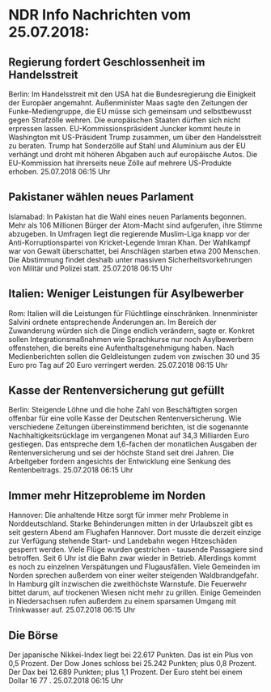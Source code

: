 # NDR Info Nachrichten vom 25.07.2018:


## Regierung fordert Geschlossenheit im Handelsstreit
Berlin: Im Handelsstreit mit den USA hat die Bundesregierung die Einigkeit der Europäer angemahnt. Außenminister Maas sagte den Zeitungen der Funke-Mediengruppe, die EU müsse sich gemeinsam und selbstbewusst gegen Strafzölle wehren. Die europäischen Staaten dürften sich nicht erpressen lassen. EU-Kommissionspräsident Juncker kommt heute in Washington mit US-Präsident Trump zusammen, um über den Handelsstreit zu beraten. Trump hat Sonderzölle auf Stahl und Aluminium aus der EU verhängt und droht mit höheren Abgaben auch auf europäische Autos. Die EU-Kommission hat ihrerseits neue Zölle auf mehrere US-Produkte erhoben. 25.07.2018 06:15 Uhr 

## Pakistaner wählen neues Parlament
Islamabad:	In Pakistan hat die Wahl eines neuen Parlaments begonnen. Mehr als 106 Millionen Bürger der Atom-Macht sind aufgerufen, ihre Stimme abzugeben. In Umfragen liegt die regierende Muslim-Liga knapp vor der Anti-Korruptionspartei von Kricket-Legende Imran Khan. Der Wahlkampf war von Gewalt überschattet, bei Anschlägen starben etwa 200 Menschen. Die Abstimmung findet deshalb unter massiven Sicherheitsvorkehrungen von Militär und Polizei statt. 25.07.2018 06:15 Uhr 

## Italien: Weniger Leistungen für Asylbewerber
Rom:	Italien will die Leistungen für Flüchtlinge einschränken. Innenminister Salvini ordnete entsprechende Änderungen an. Im Bereich der Zuwanderung würden sich die Dinge endlich verändern, sagte er. Konkret sollen Integrationsmaßnahmen wie Sprachkurse nur noch Asylbewerbern offenstehen, die bereits eine Aufenthaltsgenehmigung haben. Nach Medienberichten sollen die Geldleistungen zudem von zwischen 30 und 35 Euro pro Tag auf 20 Euro verringert werden. 25.07.2018 06:15 Uhr 

## Kasse der Rentenversicherung gut gefüllt
Berlin:	Steigende Löhne und die hohe Zahl von Beschäftigten sorgen offenbar für eine volle Kasse der Deutschen Rentenversicherung. Wie verschiedene Zeitungen übereinstimmend berichten, ist die sogenannte Nachhaltigkeitsrücklage im vergangenen Monat auf 34,3 Milliarden Euro gestiegen. Das entspreche dem 1,6-fachen der monatlichen Ausgaben der Rentenversicherung und sei der höchste Stand seit drei Jahren. Die Arbeitgeber fordern angesichts der Entwicklung eine Senkung des Rentenbeitrags. 25.07.2018 06:15 Uhr 

## Immer mehr Hitzeprobleme im Norden
Hannover:	Die anhaltende Hitze sorgt für immer mehr Probleme in Norddeutschland. Starke Behinderungen mitten in der Urlaubszeit gibt es seit gestern Abend am Flughafen Hannover. Dort musste die derzeit einzige zur Verfügung stehende Start- und Landebahn wegen Hitzeschäden gesperrt werden. Viele Flüge wurden gestrichen - tausende Passagiere sind betroffen. Seit 6 Uhr ist die Bahn zwar wieder in Betrieb. Allerdings kommt es noch zu einzelnen Verspätungen und Flugausfällen. Viele Gemeinden im Norden sprechen außerdem von einer weiter steigenden Waldbrandgefahr. In Hamburg gilt inzwischen die zweithöchste Warnstufe. Die Feuerwehr bittet darum, auf trockenen Wiesen nicht mehr zu grillen. Einige Gemeinden in Niedersachsen rufen außerdem zu einem sparsamen Umgang mit Trinkwasser auf. 25.07.2018 06:15 Uhr 

## Die Börse
Der japanische Nikkei-Index liegt bei  22.617  Punkten. Das ist ein Plus von  0,5  Prozent. Der Dow Jones schloss bei  25.242  Punkten; plus  0,8  Prozent. Der Dax bei  12.689  Punkten; plus  1,1  Prozent. Der Euro steht bei einem Dollar  16 77 . 25.07.2018 06:15 Uhr 
